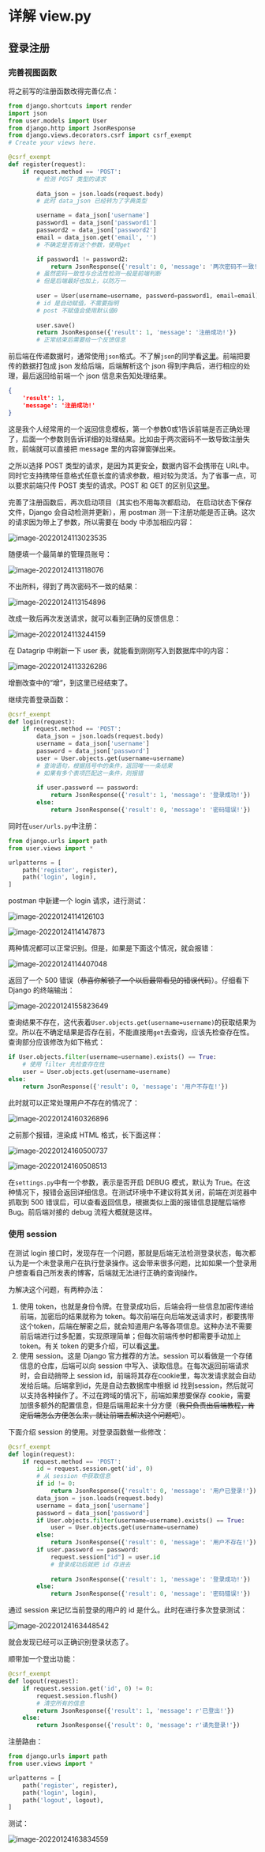 # 详解 view.py

## 登录注册

### 完善视图函数

将之前写的注册函数改得完善亿点：

```python
from django.shortcuts import render
import json
from user.models import User
from django.http import JsonResponse
from django.views.decorators.csrf import csrf_exempt
# Create your views here.

@csrf_exempt
def register(request):
	if request.method == 'POST':
		# 检测 POST 类型的请求
		
		data_json = json.loads(request.body)
		# 此时 data_json 已经转为了字典类型

		username = data_json['username']
		password1 = data_json['password1']
		password2 = data_json['password2']
		email = data_json.get('email', '')
		# 不确定是否有这个参数，使用get

		if password1 != password2:
			return JsonResponse({'result': 0, 'message': '两次密码不一致!'})
		# 虽然密码一致性与合法性检测一般是前端判断
		# 但是后端最好也加上，以防万一
		
		user = User(username=username, password=password1, email=email)
		# id 是自动赋值，不需要指明
		# post 不赋值会使用默认值0
		
		user.save()
		return JsonResponse({'result': 1, 'message': '注册成功!'})
		# 正常结束后需要给一个反馈信息
```



前后端在传递数据时，通常使用`json`格式。不了解`json`的同学看[这里](https://www.runoob.com/json/json-tutorial.html)。前端把要传的数据打包成 json 发给后端，后端解析这个 json 得到字典后，进行相应的处理，最后返回给前端一个 json 信息来告知处理结果。

```json
{
    'result': 1,
    'message': '注册成功!'
}
```



这是我个人经常用的一个返回信息模板，第一个参数0或1告诉前端是否正确处理了，后面一个参数则告诉详细的处理结果。比如由于两次密码不一致导致注册失败，前端就可以直接把 message 里的内容弹窗弹出来。

之所以选择 POST 类型的请求，是因为其更安全，数据内容不会携带在 URL中。同时它支持携带任意格式任意长度的请求参数，相对较为灵活。为了省事一点，可以要求前端只传 POST 类型的请求。POST 和 GET 的区别见[这里](https://www.runoob.com/tags/html-httpmethods.html)。

完善了注册函数后，再次启动项目（其实也不用每次都启动， 在启动状态下保存文件，Django 会自动检测并更新），用 postman 测一下注册功能是否正确。这次的请求因为带上了参数，所以需要在 body 中添加相应内容：

![image-20220124113023535](https://raw.githubusercontent.com/zhtjtcz/MyImg/master/img/202201241130578.png)



随便填一个最简单的管理员账号：

![image-20220124113118076](https://raw.githubusercontent.com/zhtjtcz/MyImg/master/img/202201241131111.png)



不出所料，得到了两次密码不一致的结果：

![image-20220124113154896](https://raw.githubusercontent.com/zhtjtcz/MyImg/master/img/202201241131929.png)

改成一致后再次发送请求，就可以看到正确的反馈信息：

![image-20220124113244159](https://raw.githubusercontent.com/zhtjtcz/MyImg/master/img/202201241132197.png)



在 Datagrip 中刷新一下 user 表，就能看到刚刚写入到数据库中的内容：

![image-20220124113326286](https://raw.githubusercontent.com/zhtjtcz/MyImg/master/img/202201241133322.png)



增删改查中的“增“，到这里已经结束了。

继续完善登录函数：

```python
@csrf_exempt
def login(request):
	if request.method == 'POST':
		data_json = json.loads(request.body)
		username = data_json['username']
		password = data_json['password']
		user = User.objects.get(username=username)
        # 查询语句，根据括号中的条件，返回唯一一条结果
        # 如果有多个表项匹配这一条件，则报错
        
		if user.password == password:
			return JsonResponse({'result': 1, 'message': '登录成功!'})
		else:
			return JsonResponse({'result': 0, 'message': '密码错误!'})
```



同时在`user/urls.py`中注册：

```python
from django.urls import path
from user.views import *

urlpatterns = [
	path('register', register),
	path('login', login),
]
```



postman 中新建一个 login 请求，进行测试：

![image-20220124114126103](https://raw.githubusercontent.com/zhtjtcz/MyImg/master/img/202201241141142.png)

![image-20220124114147873](https://raw.githubusercontent.com/zhtjtcz/MyImg/master/img/202201241141904.png)

两种情况都可以正常识别。但是，如果是下面这个情况，就会报错：

![image-20220124114407048](https://raw.githubusercontent.com/zhtjtcz/MyImg/master/img/202201241144110.png)



返回了一个 500 错误（~~恭喜你解锁了一个以后最常看见的错误代码~~）。仔细看下 Django 的终端输出：

![image-20220124155823649](https://raw.githubusercontent.com/zhtjtcz/MyImg/master/img/202201241558686.png)



查询结果不存在，这代表着`User.objects.get(username=username)`的获取结果为空。所以在不确定结果是否存在前，不能直接用`get`去查询，应该先检查存在性。查询部分应该修改为如下格式：

```python
if User.objects.filter(username=username).exists() == True:
    # 使用 filter 先检查存在性
    user = User.objects.get(username=username)
else:
	return JsonResponse({'result': 0, 'message': '用户不存在!'})
```



此时就可以正常处理用户不存在的情况了：

![image-20220124160326896](https://raw.githubusercontent.com/zhtjtcz/MyImg/master/img/202201241603933.png)



之前那个报错，渲染成 HTML 格式，长下面这样：

![image-20220124160500737](https://raw.githubusercontent.com/zhtjtcz/MyImg/master/img/202201241605784.png)

![image-20220124160508513](https://raw.githubusercontent.com/zhtjtcz/MyImg/master/img/202201241605550.png)



在`settings.py`中有一个参数，表示是否开启 DEBUG 模式，默认为 True。在这种情况下，报错会返回详细信息。在测试环境中不建议将其关闭，前端在浏览器中抓取到 500 错误后，可以查看返回信息，根据类似上面的报错信息提醒后端修 Bug。前后端对接的 debug 流程大概就是这样。



### 使用 session

在测试 login 接口时，发现存在一个问题，那就是后端无法检测登录状态，每次都认为是一个未登录用户在执行登录操作。这会带来很多问题，比如如果一个登录用户想查看自己所发表的博客，后端就无法进行正确的查询操作。

为解决这个问题，有两种办法：

1. 使用 token，也就是身份令牌。在登录成功后，后端会将一些信息加密传递给前端，加密后的结果就称为 token。每次前端在向后端发送请求时，都要携带这个token，后端在解密之后，就会知道用户名等各项信息。这种办法不需要前后端进行过多配置，实现原理简单；但每次前端传参时都需要手动加上 token。有关 token 的更多介绍，可以看[这里](https://www.ruanyifeng.com/blog/2018/07/json_web_token-tutorial.html)。
2. 使用 session。这是 Django 官方推荐的方法。session 可以看做是一个存储信息的仓库，后端可以向 session 中写入、读取信息。在每次返回前端请求时，会自动捎带上 session id，前端将其存在cookie里，每次发请求就会自动发给后端。后端拿到id，先是自动去数据库中根据 id 找到session，然后就可以支持各种操作了。不过在跨域的情况下，前端如果想要保存 cookie，需要加很多额外的配置信息，但是后端用起来十分方便（~~我只负责出后端教程，肯定后端怎么方便怎么来，就让前端去解决这个问题吧~~）。

 

下面介绍 session 的使用。对登录函数做一些修改：

```python
@csrf_exempt
def login(request):
	if request.method == 'POST':
		id = request.session.get('id', 0)
		# 从 session 中获取信息
		if id != 0:
			return JsonResponse({'result': 0, 'message': '用户已登录!'})
		data_json = json.loads(request.body)
		username = data_json['username']
		password = data_json['password']
		if User.objects.filter(username=username).exists() == True:
			user = User.objects.get(username=username)
		else:
			return JsonResponse({'result': 0, 'message': '用户不存在!'})
		if user.password == password:
			request.session["id"] = user.id
			# 登录成功后就把 id 存进去
			
			return JsonResponse({'result': 1, 'message': '登录成功!'})
		else:
			return JsonResponse({'result': 0, 'message': '密码错误!'})
```



通过 session 来记忆当前登录的用户的 id 是什么。此时在进行多次登录测试：

![image-20220124163448542](https://raw.githubusercontent.com/zhtjtcz/MyImg/master/img/202201241634581.png)



就会发现已经可以正确识别登录状态了。

顺带加一个登出功能：

```python
@csrf_exempt
def logout(request):
	if request.session.get('id', 0) != 0:
		request.session.flush()
		# 清空所有的信息
		return JsonResponse({'result': 1, 'message': r'已登出!'})
	else:
		return JsonResponse({'result': 0, 'message': r'请先登录!'})
```



注册路由：

```python
from django.urls import path
from user.views import *

urlpatterns = [
	path('register', register),
	path('login', login),
	path('logout', logout),
]

```



测试：

![image-20220124163834559](https://raw.githubusercontent.com/zhtjtcz/MyImg/master/img/202201241638605.png)





<link rel="stylesheet" href="https://cdn.jsdelivr.net/npm/gitalk@1/dist/gitalk.css">

<script src="https://cdn.jsdelivr.net/npm/gitalk@1/dist/gitalk.min.js"></script>
<div id="gitalk-container"></div>
<script>
var gitalk = new Gitalk({
  "clientID": "0cfd2f1628066d69c6e3",
  "clientSecret": "303031b18a4deabc1164de81f2d78273c18f8415",
  "repo": "Djangobook",
  "owner": "Super-BUAA-2021",
  "admin": ["zhtjtcz"],
  "id": location.pathname,
  "distractionFreeMode": false  
});
gitalk.render("gitalk-container");
</script>
